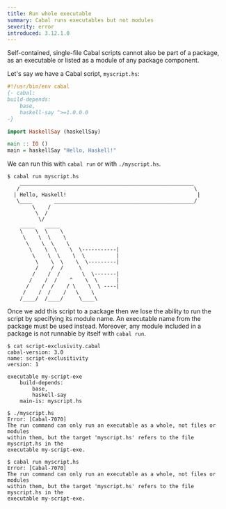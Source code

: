 ```yaml
---
title: Run whole executable
summary: Cabal runs executables but not modules
severity: error
introduced: 3.12.1.0
---
```


Self-contained, single-file Cabal scripts cannot also be part of a package, as
an executable or listed as a module of any package component.

Let's say we have a Cabal script, `myscript.hs`:

```haskell
#!/usr/bin/env cabal
{- cabal:
build-depends:
    base,
    haskell-say ^>=1.0.0.0
-}

import HaskellSay (haskellSay)

main :: IO ()
main = haskellSay "Hello, Haskell!"
```

We can run this with `cabal run` or with `./myscript.hs`.

```
$ cabal run myscript.hs
    ________________________________________________________
   /                                                        \
  | Hello, Haskell!                                          |
   \____       _____________________________________________/
        \    /
         \  /
          \/
    _____   _____
    \    \  \    \
     \    \  \    \
      \    \  \    \
       \    \  \    \  \-----------|
        \    \  \    \  \          |
         \    \  \    \  \---------|
         /    /  /     \
        /    /  /       \  \-------|
       /    /  /    ^    \  \      |
      /    /  /    / \    \  \ ----|
     /    /  /    /   \    \
    /____/  /____/     \____\
```

Once we add this script to a package then we lose the ability to run the script
by specifying its module name. An executable name from the package must be used
instead. Moreover, any module included in a package is not runnable by itself
with `cabal run`.

```
$ cat script-exclusivity.cabal
cabal-version: 3.0
name: script-exclusitivity
version: 1

executable my-script-exe
    build-depends:
        base,
        haskell-say
    main-is: myscript.hs

$ ./myscript.hs
Error: [Cabal-7070]
The run command can only run an executable as a whole, not files or modules
within them, but the target 'myscript.hs' refers to the file myscript.hs in the
executable my-script-exe.

$ cabal run myscript.hs
Error: [Cabal-7070]
The run command can only run an executable as a whole, not files or modules
within them, but the target 'myscript.hs' refers to the file myscript.hs in the
executable my-script-exe.
```
